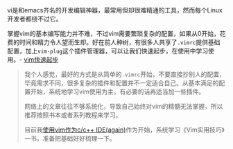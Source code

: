 vi是和emacs齐名的开发编辑神器，最常用但却很难精通的工具，然而每个Linux开发者都绕不过它。

掌握vim的基本编写能力并不难，不过vim需要繁琐复杂的配置，如果从0开始，花费的时间和精力令人望而生却。好在前人种树，有很多人共享了`.vimrc`提供基础配置，加上`vim-plug`这个插件管理器，可以让我们快速起步，在使用中学习使用。- [vim快速起步](vim_startup)

> 我个人感觉，最好的方式是从简单的`.vimrc`开始，不要直接抄别人的配置，毕竟需求不同，很多复杂的插件和配置并不一定适合自己。从基本满足的配置开始，系统地学习vim使用为主，有必要的话再适当加一些插件。
>
> 网络上的文章往往不够系统化，导致自己始终对vim的精髓无法掌握，所以推荐按照书本或者系列教程来学习。
>
> 目前我[使用vim作为c/c++ IDE(again)](using_vim_as_c_cpp_ide_again)作为开始，系统学习《Vim实用技巧》一书，准备把基础好好梳理一下。